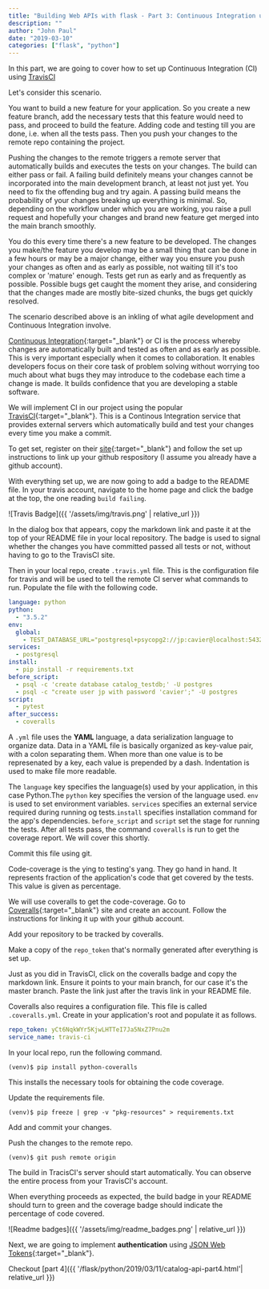 ```yaml
---
title: "Building Web APIs with flask - Part 3: Continuous Integration using Travis CI"
description: ""
author: "John Paul"
date: "2019-03-10"
categories: ["flask", "python"]
---
```


In this part, we are going to cover how to set up Continuous Integration (CI)
using [TravisCI](https://travis-ci.org/)

Let's consider this scenario.

You want to build a new feature for your application. So you create a new
feature branch, add the necessary tests that this feature would need to pass,
and proceed to build the feature. Adding code and testing till you are done,
i.e. when all the tests pass. Then you push your changes to the remote repo
containing the project.

Pushing the changes to the remote triggers a remote server that automatically
builds and executes the tests on your changes. The build can either pass or
fail. A failing build definitely means your changes cannot be incorporated
into the main development branch, at least not just yet. You need to fix the
offending bug and try again. A passing build means the probability of your
changes breaking up everything is minimal. So, depending on the workflow under
which you are working, you raise a pull request and hopefully your changes and
brand new feature get merged into the main branch smoothly.

You do this every time there's a new feature to be developed. The changes you
make/the feature you develop may be a small thing that can be done in a few
hours or may be a major change, either way you ensure you push your changes
as often and as early as possible, not waiting till it's too complex or
'mature' enough. Tests get run as early and as frequently as possible.
Possible bugs get caught the moment they arise, and considering that the
changes made are mostly bite-sized chunks, the bugs get quickly resolved.

The scenario described above is an inkling of what agile development and
Continuous Integration involve.

[Continuous
Integration](https://martinfowler.com/articles/continuousIntegration.html){:target="\_blank"}
or CI is the process whereby changes are automatically built and tested as
often and as early as possible. This is very important especially when it
comes to collaboration. It enables developers focus on their core task of
problem solving without worrying too much about what bugs they may introduce
to the codebase each time a change is made. It builds confidence that you are
developing a stable software.

We will implement CI in our project using the popular
[TravisCI](https://travis-ci.org/){:target="\_blank"}. This is a Continous
Integration service that provides external servers which automatically build
and test your changes every time you make a commit.

To get set, register on their [site](https://travis-ci.org/){:target="\_blank"}
and follow the set up instructions to link up your github respository (I
assume you already have a github account).

With everything set up, we are now going to add a badge to the README file. In
your travis account, navigate to the home page and click the badge at the top,
the one reading `build failing`.

![Travis Badge]({{ '/assets/img/travis.png' | relative_url }})

In the dialog box that appears, copy the markdown link and paste it at the top
of your README file in your local repository. The badge is used to signal
whether the changes you have committed passed all tests or not, without having
to go to the TravisCI site.

Then in your local repo, create `.travis.yml` file. This is the configuration
file for travis and will be used to tell the remote CI server what commands
to run. Populate the file with the following code.

```yml
language: python
python:
  - "3.5.2"
env:
  global:
    - TEST_DATABASE_URL="postgresql+psycopg2://jp:cavier@localhost:5432/catalog_testdb"
services:
  - postgresql
install:
  - pip install -r requirements.txt
before_script:
  - psql -c 'create database catalog_testdb;' -U postgres
  - psql -c "create user jp with password 'cavier';" -U postgres
script:
  - pytest
after_success:
  - coveralls
```

A `.yml` file uses the **YAML** language, a data serialization language to
organize data. Data in a YAML file is basically organized as key-value pair, with a
colon separating them. When more than one value is to be represenated by a
key, each value is prepended by a dash. Indentation is used to make file more
readable.

The `language` key specifies the language(s) used by your application, in this
case Python.The `python` key specifies the version of the language used. `env`
is used to set environment variables. `services` specifies an external service
required during running og tests.`install` specifies installation command for
the app's dependencies. `before_script` and `script` set the stage for running
the tests. After all tests pass, the command `coveralls` is run to get the
coverage report. We will cover this shortly.

Commit this file using git.

Code-coverage is the ying to testing's yang. They go hand in hand. It
represents fraction of the application's code that get covered by the tests.
This value is given as percentage.

We will use coveralls to get the code-coverage. Go to
[Coveralls](https://coveralls.io/){:target="\_blank"} site and create an
account. Follow the instructions for linking it up with your github account.

Add your repository to be tracked by coveralls.

Make a copy of the `repo_token` that's normally generated after everything is
set up.

Just as you did in TravisCI, click on the coveralls badge and copy the
markdown link. Ensure it points to your main branch, for our case it's the
master branch. Paste the link just after the travis link in your README file.

Coveralls also requires a configuration file. This file is called
`.coveralls.yml`. Create in your application's root and populate it as
follows.

```yml
repo_token: yCt6NqkWYr5KjwLHTTeI7Ja5NxZ7Pnu2m
service_name: travis-ci
```

In your local repo, run the following command.

`(venv)$ pip install python-coveralls`

This installs the necessary tools for obtaining the code coverage.

Update the requirements file.

`(venv)$ pip freeze | grep -v "pkg-resources" > requirements.txt`

Add and commit your changes.

Push the changes to the remote repo.

`(venv)$ git push remote origin`

The build in TracisCI's server should start automatically. You can
observe the entire process from your TravisCI's account.

When everything proceeds as expected, the build badge in your README should
turn to green and the coverage badge should indicate the percentage of code
covered.

![Readme badges]({{ '/assets/img/readme_badges.png' | relative_url }})

Next, we are going to implement **authentication** using [JSON Web
Tokens](https://jwt.io/introduction/){:target="\_blank"}.

Checkout [part 4]({{ '/flask/python/2019/03/11/catalog-api-part4.html'| relative_url }})
